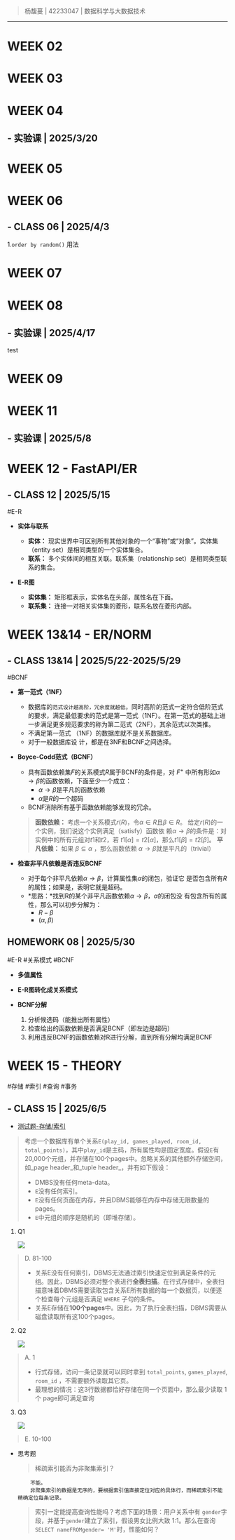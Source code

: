 > 杨馥蔓 | 42233047 | 数据科学与大数据技术

---

# WEEK 02

# WEEK 03

# WEEK 04

## - 实验课 | 2025/3/20

# WEEK 05

# WEEK 06

## - CLASS 06 | 2025/4/3  

1.`order by random()` 用法

# WEEK 07

# WEEK 08

## - 实验课 | 2025/4/17

test

# WEEK 09

# WEEK 11

## - 实验课 | 2025/5/8

# WEEK 12 - FastAPI/ER

## - CLASS 12 | 2025/5/15
#E-R

- **实体与联系**

	- **实体：** 现实世界中可区别所有其他对象的一个“事物”或“对象”。实体集（entity set）是相同类型的一个实体集合。
	- **联系：** 多个实体间的相互关联。联系集（relationship set）是相同类型联系的集合。

- **E-R图**  

	- **实体集：** 矩形框表示，实体名在头部，属性名在下面。
	- **联系集：** 连接一对相关实体集的菱形，联系名放在菱形内部。

# WEEK 13&14 - ER/NORM

## - CLASS 13&14 | 2025/5/22-2025/5/29
#BCNF
- **第一范式（1NF）**

	- 数据库的`范式设计越高阶，冗余度就越低`，同时高阶的范式一定符合低阶范式的要求，满足最低要求的范式是第一范式（1NF）。在第一范式的基础上进一步满足更多规范要求的称为第二范式（2NF），其余范式以次类推。
	- 不满足第一范式 （1NF）的数据库就不是关系数据库。
	- 对于一般数据库设 计，都是在3NF和BCNF之间选择。

- **Boyce-Codd范式（BCNF）**

	- 具有函数依赖集$F$的关系模式$R$属于BCNF的条件是，对 $F^+$  中所有形如$α→β$的函数依赖，下面至少一个成立：
		- $α→β$是平凡的函数依赖 
		- $α$是$R$的一个超码
	- BCNF消除所有基于函数依赖能够发现的冗余。
	
	> **函数依赖：** 考虑一个关系模式$r(R)$，令$α∈R$且$β∈R$。 给定$r(R)$的一个实例，我们说这个实例满足（satisfy）函数依 赖$α→β$的条件是：对实例中的所有元组对$t1$和$t2$，若 $t1[α]=t2[α]$，那么$t1[β]=t2[β]$。
	> **平凡依赖：**  如果 $β⊆α$ ，那么函数依赖 $α→β$就是平凡的（trivial）

- **检查非平凡依赖是否违反BCNF**
	- 对于每个非平凡依赖$α→β$，计算属性集$α$的闭包，验证它 是否包含所有$R$的属性；如果是，表明它就是超码。
	- *思路：*找到R的某个非平凡函数依赖$α→β$，$α$的闭包没 有包含所有的属性，那么可以初步分解为： 
		- $R−β$ 
		- $(α,β)$

## HOMEWORK 08 | 2025/5/30 
#E-R    #关系模式 #BCNF 

- **多值属性**

- **E-R图转化成关系模式**


- **BCNF分解** 
	 1) 分析候选码（能推出所有属性）
	 2) 检查给出的函数依赖是否满足BCNF（即左边是超码）
	 3) 利用违反BCNF的函数依赖对R进行分解，直到所有分解均满足BCNF
	


# WEEK 15 - THEORY
#存储 #索引 #查询 #事务
## - CLASS 15 | 2025/6/5

- [测试题-存储/索引](https://github.com/ChenZhongPu/db-swufe/tree/master/12_theory)
> 考虑一个数据库有单个关系`E(play_id, games_played, room_id, total_points)`，其中`play_id`是主码，所有属性均是固定宽度。假设`E`有20,000个元组，并存储在100个pages中。忽略关系的其他额外存储空间，如_page header_和_tuple header_，并有如下假设：
> - DMBS没有任何meta-data。
> - `E`没有任何索引。
> - `E`没有任何页面在内存，并且DBMS能够在内存中存储无限数量的pages。
> - `E`中元组的顺序是随机的（即堆存储）。

 1. Q1

	![](attachments/NOTE_DATABASE/NOTE_DATABASE-20250605185632535.png)

> D. 81-100
> - 关系E没有任何索引，DBMS无法通过索引快速定位到满足条件的元组。因此，DBMS必须对整个表进行**全表扫描**。在行式存储中，全表扫描意味着DBMS需要读取包含关系E所有数据的每一个数据页，以便逐个检查每个元组是否满足 `WHERE` 子句的条件。
> - 关系E存储在**100个pages**中。因此，为了执行全表扫描，DBMS需要从磁盘读取所有这100个pages。

2. Q2

	![](attachments/NOTE_DATABASE/NOTE_DATABASE-20250605185856965.png)

> A. 1
> - 行式存储，访问一条记录就可以同时拿到 `total_points`, `games_played`, `room_id` ，不需要额外读取其它页。
> - 最理想的情况：这3行数据都恰好存储在同一个页面中，那么最少读取 1 个 page即可满足查询

3. Q3

	![](attachments/NOTE_DATABASE/NOTE_DATABASE-20250605190409696.png)

> E. 10-100


- 思考题
	> 稀疏索引能否为非聚集索引？
	```
		不能。
		非聚集索引的数据是无序的，要根据索引值直接定位对应的具体行，而稀疏索引不能精确定位每条记录。
	```
	
	> 索引一定能提高查询性能吗？考虑下面的场景：用户关系中有 `gender`字段，并基于`gender`建立了索引，假设男女比例大致 1:1。那么在查询`SELECT nameFROMgender= 'M'`时，性能如何？
	
	```
		
	```


